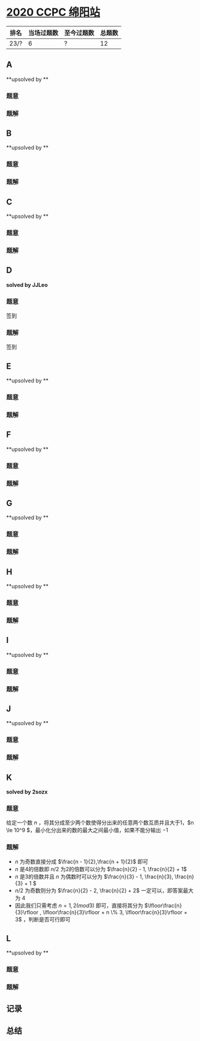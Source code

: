 # [2020 CCPC 绵阳站](https://codeforces.com/gym/102822)

| 排名 | 当场过题数 | 至今过题数 | 总题数 |
| ---- | ---------- | ---------- | ------ |
| 23/? | 6          | ?          | 12     |

## **A**

**upsolved by **

### 题意



### 题解



## **B**

**upsolved by **

### 题意



### 题解



## **C**

**upsolved by **

### 题意



### 题解



## **D**

**solved by JJLeo**

### 题意

签到

### 题解

签到

## **E**

**upsolved by **

### 题意



### 题解



## **F**

**upsolved by **

### 题意



### 题解



## **G**

**upsolved by **

### 题意



### 题解



## **H**

**upsolved by **

### 题意



### 题解



## **I**

**upsolved by **

### 题意



### 题解



## **J**

**upsolved by **

### 题意



### 题解



## **K**

**solved by 2sozx**

### 题意

给定一个数 $n$ ，将其分成至少两个数使得分出来的任意两个数互质并且大于1，$n \le 10^9 $，最小化分出来的数的最大之间最小值，如果不能分输出 $-1$

### 题解

* $n$ 为奇数直接分成 $\frac{n - 1}{2},\frac{n + 1}{2}$ 即可
* $n$ 是4的倍数即 $n/2$ 为2的倍数可以分为 $\frac{n}{2} - 1, \frac{n}{2} + 1$
* $n$ 是3的倍数并且 $n$ 为偶数时可以分为 $\frac{n}{3} - 1, \frac{n}{3}, \frac{n}{3} + 1 $
* $n/2$ 为奇数则分为 $\frac{n}{2} - 2, \frac{n}{2} + 2$ 一定可以，即答案最大为 4
* 因此我们只需考虑 $n = 1,2 (mod 3)$ 即可，直接将其分为 $\lfloor\frac{n}{3}\rfloor , \lfloor\frac{n}{3}\rfloor + n \% 3, \lfloor\frac{n}{3}\rfloor + 3$ ，判断是否可行即可

## **L**

**upsolved by **

### 题意



### 题解



## **记录**



## **总结**

